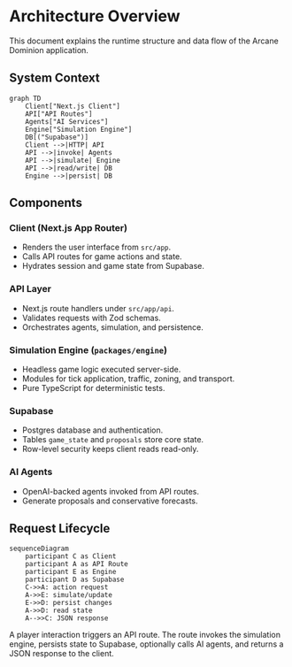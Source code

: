 # Architecture Overview

This document explains the runtime structure and data flow of the Arcane Dominion application.

## System Context

```mermaid
graph TD
    Client["Next.js Client"]
    API["API Routes"]
    Agents["AI Services"]
    Engine["Simulation Engine"]
    DB[("Supabase")]
    Client -->|HTTP| API
    API -->|invoke| Agents
    API -->|simulate| Engine
    API -->|read/write| DB
    Engine -->|persist| DB
```

## Components

### Client (Next.js App Router)
- Renders the user interface from `src/app`.
- Calls API routes for game actions and state.
- Hydrates session and game state from Supabase.

### API Layer
- Next.js route handlers under `src/app/api`.
- Validates requests with Zod schemas.
- Orchestrates agents, simulation, and persistence.

### Simulation Engine (`packages/engine`)
- Headless game logic executed server-side.
- Modules for tick application, traffic, zoning, and transport.
- Pure TypeScript for deterministic tests.

### Supabase
- Postgres database and authentication.
- Tables `game_state` and `proposals` store core state.
- Row-level security keeps client reads read-only.

### AI Agents
- OpenAI-backed agents invoked from API routes.
- Generate proposals and conservative forecasts.

## Request Lifecycle

```mermaid
sequenceDiagram
    participant C as Client
    participant A as API Route
    participant E as Engine
    participant D as Supabase
    C->>A: action request
    A->>E: simulate/update
    E->>D: persist changes
    A->>D: read state
    A-->>C: JSON response
```

A player interaction triggers an API route. The route invokes the simulation engine, persists
state to Supabase, optionally calls AI agents, and returns a JSON response to the client.
